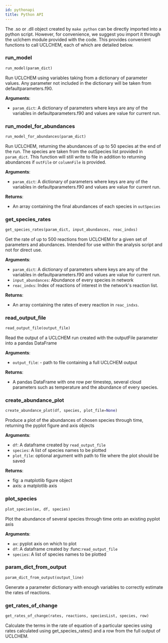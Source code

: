 ```yaml
---
id: pythonapi
title: Python API
---
```


The .so or .dll object created by `make python` can be directly imported into a python script. However, for convenience, we suggest you import it through the uclchem module provided with the code. This provides convenient functions to call UCLCHEM, each of which are detailed below.

### run\_model

```python
run_model(param_dict)
```

Run UCLCHEM using variables taking from a dictionary of parameter values. Any parameter
not included in the dictionary will be taken from defaultparameters.f90.

**Arguments**:

- `param_dict`: A dictionary of parameters where keys are any of the variables in
defaultparameters.f90 and values are value for current run.

### run\_model\_for\_abundances

```python
run_model_for_abundances(param_dict)
```

Run UCLCHEM, returning the abundances of up to 50 species at the end of the run. The species are taken from the outSpecies list provided in `param_dict`. This function will still write to file in addition to returning abundances if `outFile` or `columnFile` is provided.

**Arguments**:

- `param_dict`: A dictionary of parameters where keys are any of the variables in
defaultparameters.f90 and values are value for current run.

**Returns**:
- An array containing the final abundances of each species in `outSpecies`

### get\_species\_rates

```python
get_species_rates(param_dict, input_abundances, reac_indxs)
```

Get the rate of up to 500 reactions from UCLCHEM for a given set of parameters and abundances.
Intended for use within the analysis script and not for direct use.

**Arguments**:

- `param_dict`: A dictionary of parameters where keys are any of the variables in
defaultparameters.f90 and values are value for current run.
- `input_abundances`: Abundance of every species in network
- `reac_indxs`: Index of reactions of interest in the network's reaction list.

**Returns**:
- An array containing the rates of every reaction in `reac_indxs`.

### read\_output\_file

```python
read_output_file(output_file)
```

Read the output of a UCLCHEM run created with the outputFile parameter into a pandas DataFrame

**Arguments**:

- `output_file`: - path to file containing a full UCLCHEM output

**Returns**:
- A pandas DataFrame with one row per timestep, several cloud parameters such as temperature and the abundance of every species.

### create\_abundance\_plot

```python
create_abundance_plot(df, species, plot_file=None)
```

Produce a plot of the abundances of chosen species through time, returning the pyplot
figure and axis objects

**Arguments**:

- `df`: A dataframe created by `read_output_file`
- `species`: A list of species names to be plotted
- `plot_file`: optional argument with path to file where the plot should be saved

**Returns**:
- fig: a matplotlib figure object
- axis: a matplotlib axis

### plot\_species

```python
plot_species(ax, df, species)
```

Plot the abundance of several species through time onto an existing pyplot axis

**Arguments**:

- `ax`: pyplot axis on which to plot
- `df`: A dataframe created by :func:`read_output_file`
- `species`: A list of species names to be plotted

### param\_dict\_from\_output

```python
param_dict_from_output(output_line)
```

Generate a parameter dictionary with enough variables to correctly estimate the rates of 
reactions.

### get\_rates\_of\_change

```python
get_rates_of_change(rates, reactions, speciesList, species, row)
```

Calculate the terms in the rate of equation of a particular species using rates calculated using
get_species_rates() and a row from the full output of UCLCHEM.



